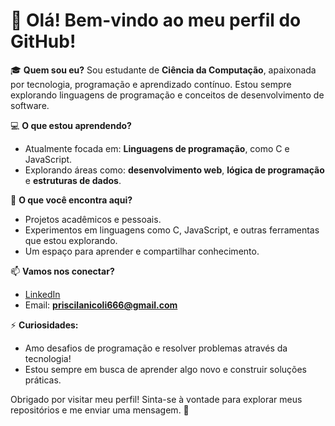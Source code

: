 # 👋 Olá! Bem-vindo ao meu perfil do GitHub!

🎓 **Quem sou eu?** 
Sou estudante de **Ciência da Computação**, apaixonada por tecnologia, programação e aprendizado contínuo. Estou sempre explorando linguagens de programação e conceitos de desenvolvimento de software.

💻 **O que estou aprendendo?**  
- Atualmente focada em: **Linguagens de programação**, como C e JavaScript.  
- Explorando áreas como: **desenvolvimento web**, **lógica de programação** e **estruturas de dados**.

🌟 **O que você encontra aqui?**  
- Projetos acadêmicos e pessoais.  
- Experimentos em linguagens como C, JavaScript, e outras ferramentas que estou explorando.  
- Um espaço para aprender e compartilhar conhecimento.

📫 **Vamos nos conectar?**  
- [LinkedIn](www.linkedin.com/in/priscila-batista-42099b269)  
- Email: **priscilanicoli666@gmail.com**

⚡ **Curiosidades:**  
- Amo desafios de programação e resolver problemas através da tecnologia!  
- Estou sempre em busca de aprender algo novo e construir soluções práticas.

Obrigado por visitar meu perfil! Sinta-se à vontade para explorar meus repositórios e me enviar uma mensagem. 🚀

